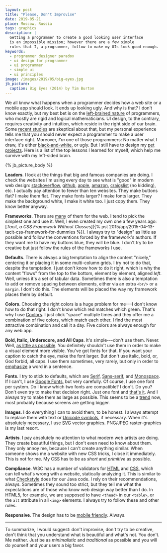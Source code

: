 ```yaml
---
layout: post
title: "Please, Don't Improvise"
date: 2019-05-21
place: Moscow, Russia
tags: graphics
description: |
  Getting a programmer to create a good looking user interface
  is an impossible mission; however there are a few simple
  rules that I, a programmer, follow to make my UIs look good enough.
keywords:
  - programmer designer paradox
  - ui design for programmer
  - ui programmer
  - simple ui
  - ui principles
image: /images/2019/05/big-eyes.jpg
jb_picture:
  caption: Big Eyes (2014) by Tim Burton
---
```


We all know what happens when a programmer decides how a web site
or a mobile app should look. It ends up looking ugly. And why is that? I don't know exactly,
but my best bet is on the [left-brained nature](https://www.linkedin.com/pulse/left-brain-vs-right-brain-developers-warren-gwartney/)
of programmers, who mostly are rigid and logical mathematicians. UI design, to the contrary,
requires creativity and intuition, which reside in the right side of our brain.
Some [recent studies](https://www.fastcompany.com/3029364/this-is-your-brain-on-code-according-to-functional-mri-imaging)
are skeptical about that, but my personal experience tells me that you should never expect
a programmer to make a user interface right.
Moreover, *I'm* one of those programmers: No matter what I draw, it's either
[black-and-white](/paintings.html), or ugly.
But I still have to design my [pet projects](/pets.html).
Here is a list of the top lessons I learned for myself, which help me survive
with my left-sided brain.

<!--more-->

{% jb_picture_body %}

**Leaders**.
I look at the things that big and famous companies are doing. I check the websites
I'm using every day to see what is "good" in modern web design:
[stackoverflow](https://stackoverflow.com),
[github](https://github.com),
[apple](https://www.apple.com),
[amazon](https://www.amazon.com),
[craigslist](https://www.craigslist.org/) (no kidding), etc.
I actually pay attention to fewer than ten websites.
They make buttons flat? I make them flat. They make fonts larger? I make
fonts larger. They make the background white, I make it white too.
I just copy them. They know better anyway.

**Frameworks**.
There are [many](https://github.com/troxler/awesome-css-frameworks) of them for
the web. I tend to pick the simplest one and use it. Well, I even created my own one
a few years ago: [_Tacit, a CSS Framework Without Classes_]({% pst 2015/apr/2015-04-13-tacit-css-framework-for-dummies %}).
I always try to "design" as little as possible and follow the
conventions forced by the framework's authors. If they want me to have my
buttons blue, they will be blue. I don't try to be creative but just follow
the rules of the frameworks I use.

**Defaults**.
There is always a big temptation to align the content "nicely,"
centering it or placing it in some multi-column grids. I try not to do
that, despite the temptation. I just don't know how to do it right,
which is why the content "flows" from the top to the bottom, element
by element, aligned _left_. Well, unless it's a set of tabular data.
Sometimes there is also a temptation to add or remove spacing between
elements, either via an extra `<br/>` or a `margin`. I don't do this.
The elements will be placed the way my framework places them by default.

**Colors**.
Choosing the right colors is a huge problem for me---I don't know how to do that right.
I don't know which red matches which green. That's why I use
[Coolors](https://coolors.co/app). I just click "space" multiple times and they
offer me a combination of five colors, which match each
other. I find the most attractive combination and call it a day. Five colors
are always enough for any web app.

**Bold, Italic, Underscore, and All Caps**.
It's simple---don't use them. Never. Well,
[as little as possible](https://practicaltypography.com/bold-or-italic.html).
You definitely shouldn't use them in order to make a visual element more visible. You've got
fonts for that. If you want your caption to catch the eye, make the
font larger. But don't use italic, bold, or, God forbid, all caps. I use
them sometimes, very rarely, but only in order to
[emphasize](https://en.wikipedia.org/wiki/Emphasis_%28typography%29)
a word in a sentence.

**Fonts**.
I try to stick to defaults, which are
[Serif](https://en.wikipedia.org/wiki/Serif),
[Sans-serif](https://en.wikipedia.org/wiki/Sans-serif),
and [Monospace](https://en.wikipedia.org/wiki/Monospaced_font).
If I can't, I use [Google Fonts](https://fonts.google.com/),
but very carefully. Of course, I use one font per system.
Do I know which two fonts are compatible? I don't. Do you?
Don't even try to make that decision right. Just one font and
[that's it](https://www.quora.com/How-many-different-fonts-should-you-use-in-your-website).
And I always try to make them as large as possible. This seems to be a
[trend](https://blog.marvelapp.com/body-text-small/)
now, most probably because screens are getting bigger.

**Images**.
I do everything I can to avoid them, to be honest. I always attempt to
replace them with text or [Unicode symbols](https://en.wikipedia.org/wiki/List_of_Unicode_characters),
if necessary. When it's absolutely necessary, I use
[SVG](https://en.wikipedia.org/wiki/Scalable_Vector_Graphics) vector graphics.
PNG/JPEG raster-graphics is my last resort.

**Artists**.
I pay absolutely no attention to what modern web artists are doing.
They create beautiful things, but I don't even need to know about them.
They only annoy me, because I can't create anything similar. When someone
shows me a website with new CSS tricks, I close it immediately. This is not for
me. My CSS has to be as _short_ and _primitive_ as possible.

**Compliance**.
W3C has a number of validators for
[HTML](https://validator.w3.org/) and
[CSS](https://jigsaw.w3.org/css-validator/), which can tell what's
wrong with a website, statically analyzing it. This is similar to what
[Checkstyle](http://checkstyle.sourceforge.net/)
does for our Java code. I rely on their recommendations, always.
Sometimes they sound too strict, but they tell me what the expectations are
of those who know web design way better than I do.  In HTML5,
for example, we are supposed to have `<thead>` in our `<table>`, or the `alt` attribute
in all `<img>` elements. I always try to follow these and other rules.

**Responsive**.
The design has to be [mobile friendly](https://en.wikipedia.org/wiki/Responsive_web_design).
Always.

<hr/>

To summarize, I would suggest: don't improvise, don't try to be
creative, don't think that you understand what is beautiful and what's not.
You don't. Me neither. Just be as _minimalistic_ and _traditional_ as possible
and you will do yourself and your users a big favor.
